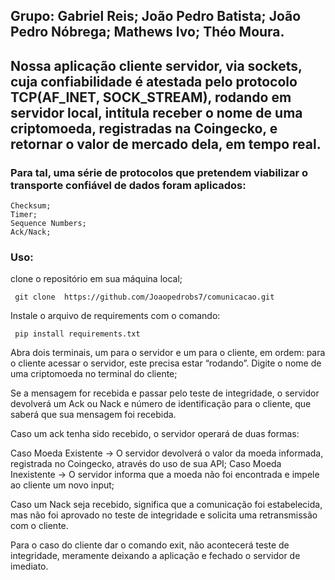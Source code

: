 ## Grupo: Gabriel Reis; João Pedro Batista; João Pedro Nóbrega; Mathews Ivo; Théo Moura.
## Nossa aplicação cliente servidor, via sockets, cuja confiabilidade é atestada pelo protocolo TCP(AF_INET, SOCK_STREAM), rodando em servidor local, intitula receber o nome de uma criptomoeda, registradas na Coingecko, e retornar o valor de mercado dela, em tempo real. 
### Para tal, uma série de protocolos que pretendem viabilizar o transporte confiável de dados foram aplicados:
```
Checksum;
Timer;
Sequence Numbers;
Ack/Nack;
```
### Uso:

 clone o repositório em sua máquina local;
 ```
  git clone  https://github.com/Joaopedrobs7/comunicacao.git
```
Instale o arquivo de requirements com o comando:
```
 pip install requirements.txt
```
Abra dois terminais, um para o servidor e um para o cliente, em ordem: para o cliente acessar o servidor, este precisa estar “rodando”.
Digite o nome de uma criptomoeda no terminal do cliente;

Se a mensagem for recebida e passar pelo teste de integridade, o servidor devolverá um Ack ou Nack e número de identificação para o cliente,  que saberá que sua mensagem foi recebida.

Caso um ack tenha sido recebido, o servidor operará de duas formas: 

Caso Moeda Existente -> O servidor devolverá o valor da moeda informada, registrada no Coingecko, através do uso de sua API;
Caso Moeda Inexistente -> O servidor informa que a moeda não foi encontrada e impele ao cliente um novo input;
	
Caso um Nack seja recebido, significa que a comunicação foi estabelecida, mas não foi aprovado no teste de integridade e solicita uma retransmissão com o cliente.

	
Para o caso do cliente dar o comando exit, não acontecerá teste de integridade, meramente deixando a aplicação e fechado o servidor de imediato.  
